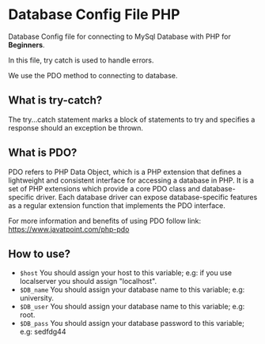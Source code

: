 # Database Config File PHP

Database Config file for connecting to MySql Database with PHP for <strong>Beginners</strong>.

In this file, try catch is used to handle errors.

We use the PDO method to connecting to database.

## What is try-catch?

The try...catch statement marks a block of statements to try and specifies a response should an exception be thrown.

## What is PDO?
PDO refers to PHP Data Object, which is a PHP extension that defines a lightweight and consistent interface for accessing a database in PHP. It is a set of PHP extensions which provide a core PDO class and database-specific driver. Each database driver can expose database-specific features as a regular extension function that implements the PDO interface.

For more information and benefits of using PDO follow link: 
https://www.javatpoint.com/php-pdo

## How to use?

- <code>$host</code>
 You should assign your host to this variable; e.g: if you use localserver you should assign "localhost".
- <code>$DB_name</code>
 You should assign your database name to this variable; e.g: university.
- <code>$DB_user</code>
 You should assign your database name to this variable; e.g: root.
- <code>$DB_pass</code>
 You should assign your database password to this variable; e.g: sedfdg44
